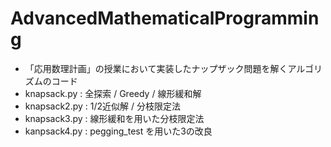 # AdvancedMathematicalProgramming
- 「応用数理計画」の授業において実装したナップザック問題を解くアルゴリズムのコード
- knapsack.py : 全探索 / Greedy / 線形緩和解
- knapsack2.py : 1/2近似解 / 分枝限定法
- knapsack3.py : 線形緩和を用いた分枝限定法
- kanpsack4.py : pegging_test を用いた3の改良
